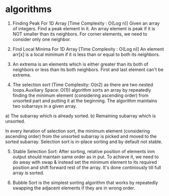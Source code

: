 # algorithms

1. Finding Peak For 1D Array [Time Complexity : O(Log n)]
Given an array of integers. Find a peak element in it. An array element is peak if it is NOT smaller than its neighbors. For corner elements, we need to consider only one neighbor.

2. Find Local Minima For 1D Array [Time Complexity : O(Log n)]
An element arr[x] is a local minimum if it is less than or equal to both its neighbors. 

3. An extrema is an elements which is either greater than its both of neighbors or less than its both neighbors. First and last element can't be extrema.

4. The selection sort (Time Complexity: O(n2) as there are two nested loops.Auxiliary Space: O(1)) algorithm sorts an array by repeatedly finding the minimum element (considering ascending order) from unsorted part and putting it at the beginning. The algorithm maintains two subarrays in a given array.

a) The subarray which is already sorted.
b) Remaining subarray which is unsorted.

In every iteration of selection sort, the minimum element (considering ascending order) from the unsorted subarray is picked and moved to the sorted subarray. Selection sort is in-place sorting and by default not stable. 

5. Stable Selection Sort: After sorting, relative position of elements inm output should maintain same order as in put. To achieve it, we need to do away with swap & instead set the minimum element to its required position and shift forward rest of the array. It's done continiously till full array is sorted.

6. Bubble Sort is the simplest sorting algorithm that works by repeatedly swapping the adjacent elements if they are in wrong order.
